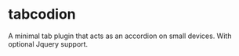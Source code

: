 # tabcodion
A minimal tab plugin that acts as an accordion on small devices. With optional Jquery support.
